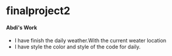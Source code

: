 # finalproject2


#### Abdi's Work
- I have finish the daily weather.With the current weater location 
- I have style the color and style of the code for daily. 